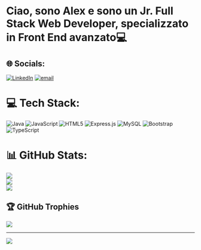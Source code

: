 # Ciao, sono Alex e sono un Jr. Full Stack Web Developer, specializzato in Front End avanzato💻



## 🌐 Socials:
[![LinkedIn](https://img.shields.io/badge/LinkedIn-%230077B5.svg?logo=linkedin&logoColor=white)](https://linkedin.com/in/https://www.linkedin.com/in/alex-alessi-33841a370/) [![email](https://img.shields.io/badge/Email-D14836?logo=gmail&logoColor=white)](mailto:alex.alessi246@gmail.com) 

# 💻 Tech Stack:
![Java](https://img.shields.io/badge/java-%23ED8B00.svg?style=for-the-badge&logo=openjdk&logoColor=white) ![JavaScript](https://img.shields.io/badge/javascript-%23323330.svg?style=for-the-badge&logo=javascript&logoColor=%23F7DF1E) ![HTML5](https://img.shields.io/badge/html5-%23E34F26.svg?style=for-the-badge&logo=html5&logoColor=white) ![Express.js](https://img.shields.io/badge/express.js-%23404d59.svg?style=for-the-badge&logo=express&logoColor=%2361DAFB) ![MySQL](https://img.shields.io/badge/mysql-4479A1.svg?style=for-the-badge&logo=mysql&logoColor=white) ![Bootstrap](https://img.shields.io/badge/bootstrap-%238511FA.svg?style=for-the-badge&logo=bootstrap&logoColor=white) ![TypeScript](https://img.shields.io/badge/typescript-%23007ACC.svg?style=for-the-badge&logo=typescript&logoColor=white)
# 📊 GitHub Stats:
![](https://github-readme-stats.vercel.app/api?username=Alex-Alessi&theme=tokyonight&hide_border=false&include_all_commits=true&count_private=false)<br/>
![](https://nirzak-streak-stats.vercel.app/?user=Alex-Alessi&theme=tokyonight&hide_border=false)<br/>
![](https://github-readme-stats.vercel.app/api/top-langs/?username=Alex-Alessi&theme=tokyonight&hide_border=false&include_all_commits=true&count_private=false&layout=compact)

## 🏆 GitHub Trophies
![](https://github-profile-trophy.vercel.app/?username=Alex-Alessi&theme=radical&no-frame=false&no-bg=true&margin-w=4)

---
[![](https://visitcount.itsvg.in/api?id=Alex-Alessi&icon=0&color=0)](https://visitcount.itsvg.in)

<!-- Proudly created with GPRM ( https://gprm.itsvg.in ) -->
